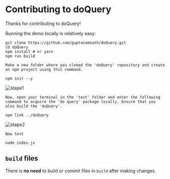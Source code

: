 
# Contributing to doQuery

Thanks for contributing to doQuery!

Running the demo locally is relatively easy:

```
git clone https://github.com/guptasomnath/doQuery.git
cd doQuery
npm install # or yarn
npm run build

```


`Make a new folder where you cloned the 'doQuery' repository and create an npm project using this command.`

```npm init --y```

![stape1](https://lh3.googleusercontent.com/d/1dOAoPESSeL0CSVQBIg-yzQG40xRfsWvG)

`Now, open your terminal in the 'test' folder and enter the following command to acquire the 'do query' package locally. Ensure that you also build the 'doQuery'.`

``` npm link ../doQuery ```

![stape2](https://lh3.googleusercontent.com/d/1kMg800OM15dL_qDbF1SfHF0CVt-pPjcc)

`Now test`

`node index.js`


## `build` files

There is **no need** to build or commit files in `build` after making changes.


